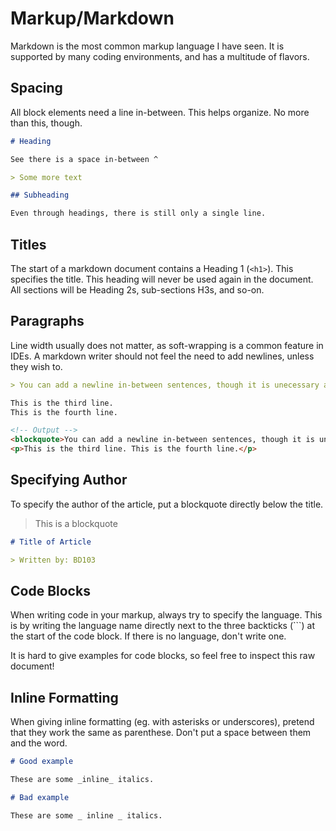 # Markup/Markdown

Markdown is the most common markup language I have seen. It is supported by many coding environments, and has a multitude of flavors.

## Spacing

All block elements need a line in-between. This helps organize. No more than this, though.

```markdown
# Heading

See there is a space in-between ^

> Some more text

## Subheading

Even through headings, there is still only a single line.
```

## Titles

The start of a markdown document contains a Heading 1 (`<h1>`). This specifies the title. This heading will never be used again in the document. All sections will be Heading 2s, sub-sections H3s, and so-on.

## Paragraphs

Line width usually does not matter, as soft-wrapping is a common feature in IDEs. A markdown writer should not feel the need to add newlines, unless they wish to.

```markdown
> You can add a newline in-between sentences, though it is unecessary and won't render.

This is the third line.
This is the fourth line.
```

```html
<!-- Output -->
<blockquote>You can add a newline in-between sentences, though it is unecessary and won't render.</blockquote>
<p>This is the third line. This is the fourth line.</p>
```

## Specifying Author

To specify the author of the article, put a blockquote directly below the title.

> This is a blockquote

```markdown
# Title of Article

> Written by: BD103
```

## Code Blocks

When writing code in your markup, always try to specify the language. This is by writing the language name directly next to the three backticks (\`\`\`) at the start of the code block. If there is no language, don't write one.

It is hard to give examples for code blocks, so feel free to inspect this raw document!

## Inline Formatting

When giving inline formatting (eg. with asterisks or underscores), pretend that they work the same as parenthese. Don't put a space between them and the word.

```markdown
# Good example

These are some _inline_ italics.

# Bad example

These are some _ inline _ italics.
```